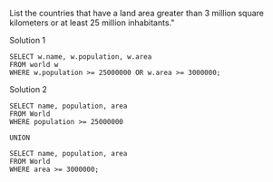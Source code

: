 List the countries that have a land area greater than 3 million square kilometers or at least 25 million inhabitants."

Solution 1

    SELECT w.name, w.population, w.area
    FROM world w
    WHERE w.population >= 25000000 OR w.area >= 3000000;

Solution 2

    SELECT name, population, area
    FROM World
    WHERE population >= 25000000
    
    UNION
    
    SELECT name, population, area
    FROM World
    WHERE area >= 3000000;